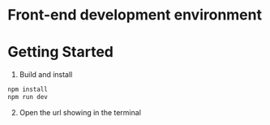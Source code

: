 # Front-end development environment

# Getting Started
1. Build and install
```bash
npm install
npm run dev
```
2. Open the url showing in the terminal